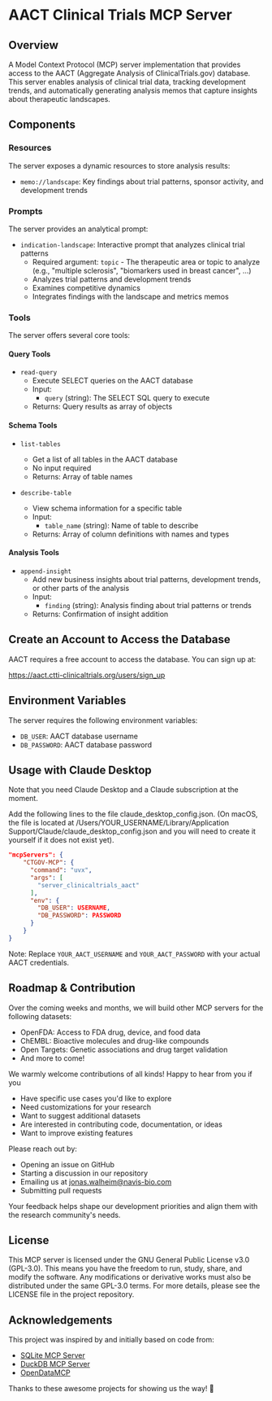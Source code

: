 # AACT Clinical Trials MCP Server

## Overview
A Model Context Protocol (MCP) server implementation that provides access to the AACT (Aggregate Analysis of ClinicalTrials.gov) database. This server enables analysis of clinical trial data, tracking development trends, and automatically generating analysis memos that capture insights about therapeutic landscapes.

## Components

### Resources
The server exposes a dynamic resources to store analysis results:
- `memo://landscape`: Key findings about trial patterns, sponsor activity, and development trends


### Prompts
The server provides an analytical prompt:
- `indication-landscape`: Interactive prompt that analyzes clinical trial patterns
  - Required argument: `topic` - The therapeutic area or topic to analyze (e.g., "multiple sclerosis", "biomarkers used in breast cancer", ...)
  - Analyzes trial patterns and development trends
  - Examines competitive dynamics
  - Integrates findings with the landscape and metrics memos

### Tools
The server offers several core tools:

#### Query Tools
- `read-query`
   - Execute SELECT queries on the AACT database
   - Input: 
     - `query` (string): The SELECT SQL query to execute
   - Returns: Query results as array of objects

#### Schema Tools
- `list-tables`
   - Get a list of all tables in the AACT database
   - No input required
   - Returns: Array of table names

- `describe-table`
   - View schema information for a specific table
   - Input:
     - `table_name` (string): Name of table to describe
   - Returns: Array of column definitions with names and types

#### Analysis Tools
- `append-insight`
   - Add new business insights about trial patterns, development trends, or other parts of the analysis
   - Input:
     - `finding` (string): Analysis finding about trial patterns or trends
   - Returns: Confirmation of insight addition



## Create an Account to Access the Database

AACT requires a free account to access the database. You can sign up at:

https://aact.ctti-clinicaltrials.org/users/sign_up


## Environment Variables
The server requires the following environment variables:
- `DB_USER`: AACT database username
- `DB_PASSWORD`: AACT database password

## Usage with Claude Desktop

Note that you need Claude Desktop and a Claude subscription at the moment. 

Add the following lines to the file claude_desktop_config.json. (On macOS, the file is located at /Users/YOUR_USERNAME/Library/Application Support/Claude/claude_desktop_config.json and you will need to create it yourself if it does not exist yet).

```json
"mcpServers": {
    "CTGOV-MCP": {
      "command": "uvx",
      "args": [
        "server_clinicaltrials_aact"
      ],
      "env": {
        "DB_USER": USERNAME,
        "DB_PASSWORD": PASSWORD
      }
    }
}
```

Note: Replace `YOUR_AACT_USERNAME` and `YOUR_AACT_PASSWORD` with your actual AACT credentials.


## Roadmap & Contribution

Over the coming weeks and months, we will build other MCP servers for the following datasets:

- OpenFDA: Access to FDA drug, device, and food data
- ChEMBL: Bioactive molecules and drug-like compounds
- Open Targets: Genetic associations and drug target validation
- And more to come!

We warmly welcome contributions of all kinds! Happy to hear from you if you

- Have specific use cases you'd like to explore
- Need customizations for your research
- Want to suggest additional datasets
- Are interested in contributing code, documentation, or ideas
- Want to improve existing features

Please reach out by:
- Opening an issue on GitHub
- Starting a discussion in our repository
- Emailing us at jonas.walheim@navis-bio.com
- Submitting pull requests

Your feedback helps shape our development priorities and align them with the research community's needs.

## License

This MCP server is licensed under the GNU General Public License v3.0 (GPL-3.0). This means you have the freedom to run, study, share, and modify the software. Any modifications or derivative works must also be distributed under the same GPL-3.0 terms. For more details, please see the LICENSE file in the project repository.

## Acknowledgements

This project was inspired by and initially based on code from:
- [SQLite MCP Server](https://github.com/modelcontextprotocol/servers/tree/main/src/sqlite)
- [DuckDB MCP Server](https://github.com/ktanaka101/mcp-server-duckdb/tree/main)
- [OpenDataMCP](https://github.com/OpenDataMCP/OpenDataMCP)

Thanks to these awesome projects for showing us the way! 🙌
